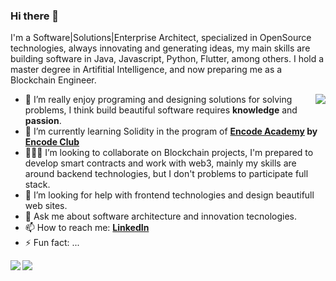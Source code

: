 ### Hi there 👋

<!--
**christmo/christmo** is a ✨ _special_ ✨ repository because its `README.md` (this file) appears on your GitHub profile.

Here are some ideas to get you started:

- 🔭 I’m currently working on ...
- 🌱 I’m currently learning ...
- 👯 I’m looking to collaborate on ...
- 🤔 I’m looking for help with ...
- 💬 Ask me about ...
- 📫 How to reach me: ...
- 😄 Pronouns: ...
- ⚡ Fun fact: ...
-->

I'm a Software|Solutions|Enterprise Architect, specialized in OpenSource technologies, always innovating and generating ideas, my main skills are building software in Java, Javascript, Python, Flutter, among others. I hold a master degree in Artifitial Intelligence, and now preparing me as a Blockchain Engineer.

<a href="https://github.com/christmo">
  <img align="right" src="https://github-readme-stats.vercel.app/api?username=christmo&show_icons=true&theme=dark&count_private=true" />
</a>

- 🔭 I’m really enjoy programing and designing solutions for solving problems, I think build beautiful software requires **knowledge** and **passion**.
- 🌱 I’m currently learning Solidity in the program of **[Encode Academy](https://www.encode.club/encode-academy) by [Encode Club](https://www.encode.club/)**
- 👨🏻‍🔬 I’m looking to collaborate on Blockchain projects, I'm prepared to develop smart contracts and work with web3, mainly my skills are around backend technologies, but I don't problems to participate full stack.
- 🤔 I’m looking for help with frontend technologies and design beautifull web sites.
- 💬 Ask me about software architecture and innovation tecnologies.
- 📫 How to reach me: **[LinkedIn](https://linkedin.com/in/christmo)**
- ⚡ Fun fact: ...

<a href="https://github.com/christmo/dapp-nfts">
  <img align="left" src="https://github-readme-stats.vercel.app/api/pin/?username=christmo&repo=dapp-nfts&show_icons=true&theme=dark" />
</a>

<a href="https://github.com/christmo/nfts-client">
  <img align="left" src="https://github-readme-stats.vercel.app/api/pin/?username=christmo&repo=nfts-client&show_icons=true&theme=dark" />
</a>
